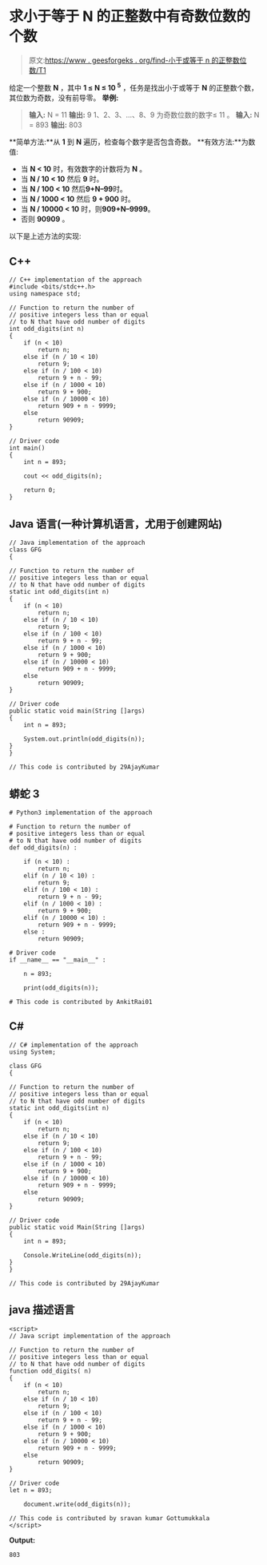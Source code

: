 # 求小于等于 N 的正整数中有奇数位数的个数

> 原文:[https://www . geesforgeks . org/find-小于或等于 n 的正整数位数/T1](https://www.geeksforgeeks.org/find-the-number-of-positive-integers-less-than-or-equal-to-n-that-have-an-odd-number-of-digits/)

给定一个整数 **N** ，其中 **1 ≤ N ≤ 10 <sup>5</sup>** ，任务是找出小于或等于 **N** 的正整数个数，其位数为奇数，没有前导零。
**举例:**

> **输入:** N = 11
> **输出:** 9
> 1、2、3、…、8、9 为奇数位数的数字≤ 11
> 。
> **输入:** N = 893
> **输出:** 803

**简单方法:**从 **1** 到 **N** 遍历，检查每个数字是否包含奇数。
**有效方法:**为数值:

*   当 **N < 10** 时，有效数字的计数将为 **N** 。
*   当 **N / 10 < 10** 然后 **9** 时。
*   当 **N / 100 < 10** 然后**9+N–99**时。
*   当 **N / 1000 < 10** 然后 **9 + 900** 时。
*   当 **N / 10000 < 10** 时，则**909+N–9999**。
*   否则 **90909** 。

以下是上述方法的实现:

## C++

```
// C++ implementation of the approach
#include <bits/stdc++.h>
using namespace std;

// Function to return the number of
// positive integers less than or equal
// to N that have odd number of digits
int odd_digits(int n)
{
    if (n < 10)
        return n;
    else if (n / 10 < 10)
        return 9;
    else if (n / 100 < 10)
        return 9 + n - 99;
    else if (n / 1000 < 10)
        return 9 + 900;
    else if (n / 10000 < 10)
        return 909 + n - 9999;
    else
        return 90909;
}

// Driver code
int main()
{
    int n = 893;

    cout << odd_digits(n);

    return 0;
}
```

## Java 语言(一种计算机语言，尤用于创建网站)

```
// Java implementation of the approach
class GFG
{

// Function to return the number of
// positive integers less than or equal
// to N that have odd number of digits
static int odd_digits(int n)
{
    if (n < 10)
        return n;
    else if (n / 10 < 10)
        return 9;
    else if (n / 100 < 10)
        return 9 + n - 99;
    else if (n / 1000 < 10)
        return 9 + 900;
    else if (n / 10000 < 10)
        return 909 + n - 9999;
    else
        return 90909;
}

// Driver code
public static void main(String []args)
{
    int n = 893;

    System.out.println(odd_digits(n));
}
}

// This code is contributed by 29AjayKumar
```

## 蟒蛇 3

```
# Python3 implementation of the approach

# Function to return the number of
# positive integers less than or equal
# to N that have odd number of digits
def odd_digits(n) :

    if (n < 10) :
        return n;
    elif (n / 10 < 10) :
        return 9;
    elif (n / 100 < 10) :
        return 9 + n - 99;
    elif (n / 1000 < 10) :
        return 9 + 900;
    elif (n / 10000 < 10) :
        return 909 + n - 9999;
    else :
        return 90909;

# Driver code
if __name__ == "__main__" :

    n = 893;

    print(odd_digits(n));

# This code is contributed by AnkitRai01
```

## C#

```
// C# implementation of the approach
using System;

class GFG
{

// Function to return the number of
// positive integers less than or equal
// to N that have odd number of digits
static int odd_digits(int n)
{
    if (n < 10)
        return n;
    else if (n / 10 < 10)
        return 9;
    else if (n / 100 < 10)
        return 9 + n - 99;
    else if (n / 1000 < 10)
        return 9 + 900;
    else if (n / 10000 < 10)
        return 909 + n - 9999;
    else
        return 90909;
}

// Driver code
public static void Main(String []args)
{
    int n = 893;

    Console.WriteLine(odd_digits(n));
}
}

// This code is contributed by 29AjayKumar
```

## java 描述语言

```
<script>
// Java script implementation of the approach

// Function to return the number of
// positive integers less than or equal
// to N that have odd number of digits
function odd_digits( n)
{
    if (n < 10)
        return n;
    else if (n / 10 < 10)
        return 9;
    else if (n / 100 < 10)
        return 9 + n - 99;
    else if (n / 1000 < 10)
        return 9 + 900;
    else if (n / 10000 < 10)
        return 909 + n - 9999;
    else
        return 90909;
}

// Driver code
let n = 893;

    document.write(odd_digits(n));

// This code is contributed by sravan kumar Gottumukkala
</script>
```

**Output:** 

```
803
```